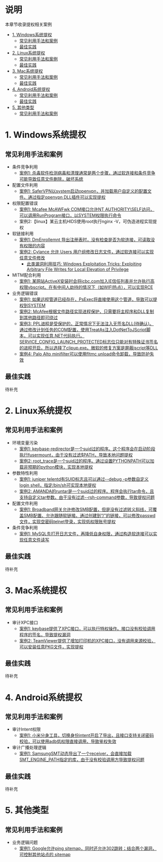 # 说明

本章节收录提权相关案例

* [1. Windows系统提权](#1-windows系统提权)
  * [常见利用手法和案例](#常见利用手法和案例)
  * [最佳实践](#最佳实践)
* [2. Linux系统提权](#2-linux系统提权)
  * [常见利用手法和案例](#常见利用手法和案例-1)
  * [最佳实践](#最佳实践-1)
* [3. Mac系统提权](#3-mac系统提权)
  * [常见利用手法和案例](#常见利用手法和案例-2)
  * [最佳实践](#最佳实践-2)
* [4. Android系统提权](#4-android系统提权)
  * [常见利用手法和案例](#常见利用手法和案例-3)
  * [最佳实践](#最佳实践-3)
* [5. 其他类型](#5-其他类型)
  * [常见利用手法和案例](#常见利用手法和案例-4)

# 1. Windows系统提权

## 常见利用手法和案例

* 条件竞争利用
  * [案例1: 杀毒软件检测病毒和清理通常是两个步骤，通过软连接和条件竞争可能导致任意文件删除，破坏系统](https://www.rack911labs.com/research/exploiting-almost-every-antivirus-software/)
* 配置文件利用
  * [案例1: SaferVPN以system启动openvpn，并加载用户自定义的配置文件。通过指定openvpn DLL插件可以实现提权](https://github.com/VerSprite/research/blob/master/advisories/VS-2018-024.md)
* 权限配置错误
  * [案例1: Mcafee McAWFwk COM接口允许NT AUTHORITY\SELF访问，可以调用RunProgram接口，以SYSTEM权限执行命令](https://the-deniss.github.io/posts/2021/05/17/discovering-and-exploiting-mcafee-com-objects.html)
  * 案例2:【linux】某云主机HIDS使用root执行nginx -V，可伪造进程实现提权
* 软链接利用
  * [案例1: DmEnrollemnt 导出注册表时，没有检查是否为软连接，可读取没有权限的内容](https://docs.google.com/document/d/120J4YG5FoycAsOhMe0SRYt_8sgEYY8A23tQBRwR5zSU/edit)
  * [案例2: Cylance 允许 Users 用户组修改日志文件，通过软连接可以实现任意文件修改](https://www.atredis.com/blog/cylance-privilege-escalation-vulnerability)
    * [此类漏洞利用技巧: Windows Exploitation Tricks: Exploiting Arbitrary File Writes for Local Elevation of Privilege](https://googleprojectzero.blogspot.com/2018/04/windows-exploitation-tricks-exploiting.html)
* MITM配合利用
  * [案例1: 某网站ActiveX安装时会将icbc.com加入IE信任列表并允许执行高权限vbscript。在有中间人劫持的情况下（如WIFI热点），可以实现RCE](http://wy.zone.ci/bug_detail.php?wybug_id=wooyun-2015-096339)
* 业务逻辑错误
  * [案例1: 如果远程管道已经存在，PsExec将直接使用这个管道，导致可以提权到SYSTEM](https://medium.com/tenable-techblog/psexec-local-privilege-escalation-2e8069adc9c8)
  * [案例2: McAfee根据文件路径实现进程保护，只需要将主程序和DLL复制到其他路径即可绕过](https://dmaasland.github.io/posts/mcafee.html)
  * [案例3: PPL进程是受保护的，正常情况下无法注入无签名DLL(待确认)。通过修改计划任务的COM配置，使用TreatAs注入DotNetToJScript脚本，可以实现任意.NET代码执行。SERVICE_CONFIG_LAUNCH_PROTECTED标志位只能对有特殊证书签名的进程开启，所以选择了clipup.exe。微软的修复方案是屏蔽jscript等DLL](https://bugs.chromium.org/p/project-zero/issues/detail?id=1336)
  * [案例4: Palo Alto minifilter可以使用fltmc unload命令卸载，导致防护失效](https://www.c0d3xpl0it.com/2019/01/bypassing-paloalto-traps-edr-solution.html)

## 最佳实践

待补充

# 2. Linux系统提权

## 常见利用手法和案例

* 环境变量污染
  * [案例1: keybase-redirector是一个suid过的程序。这个程序会在启动阶段执行fusermount，由于没有过滤$PATH，导致本地问题提权](https://hackerone.com/reports/426944)
  * [案例2: root_trace是一个suid过的程序。通过设置PYTHONPATH可以加载非预期的python模块，实现本地提权](https://bugs.chromium.org/p/project-zero/issues/detail?id=912)
* 参数特性利用
  * [案例1: juniper telentd有SUID标志且可以通过--debug -p参数自定义login shell，指定/bin/sh可实现本地提权](https://starlabs.sg/advisories/21-0223/)
  * [案例2: AMANDA的runtar是一个suid过的程序。程序会执行tar命令，且支持自定义tar参数。由于没有过滤--rsh-command参数，导致提权问题](https://github.com/BaRRaKudaRain/ExploitDB/blob/master/Hacker%20House/amanda-backup.txt)
* 配置文件利用
  * [案例1: Broadband网关允许修改SMB配置，但是没有过滤转义斜线，可覆盖SMB配置、允许跟随软链接。通过创建到“/”的链接，可以修改passwd文件，实现空密码telnet登录，实现低权限账号提权](https://www.sec-consult.com/en/blog/advisories/local-root-jailbreak-via-network-file-sharing-flaw-in-all-adb-broadband-gateways-routers/)
* 条件竞争利用
  * [案例1: MySQL先打开日志文件，再降低自身权限，通过构造软连接可以实现任意文件读写](http://legalhackers.com/advisories/MySQL-Maria-Percona-RootPrivEsc-CVE-2016-6664-5617-Exploit.html)

## 最佳实践

待补充

# 3. Mac系统提权

## 常见利用手法和案例

* 审计XPC接口
  * [案例1: keybase提供了XPC接口，可以执行特权操作。接口没有校验调用程序的签名，导致提权漏洞](https://hackerone.com/reports/397478)
  * [案例2: TeamViewer提供了增加打印机的XPC接口，没有调用来源校验，可以安装任意PKG文件，实现提权](https://theevilbit.github.io/posts/teamviewer_lpe/)

## 最佳实践

待补充

# 4. Android系统提权

## 常见利用手法和案例

* 审计Intent权限
  * [案例1: 小米分身工具，切换身份intent开启了导出，且接口支持关闭密码校验，可以使用adb低权限直接调用，导致鉴权失效](https://labs.f-secure.com/advisories/xiaomi-second-space)
* 审计广播处理逻辑
  * [案例1: SamsungSMT动态导出了一个receiver，会直接加载SMT_ENGINE_PATH指定的库，由于没有校验调用方导致提权问题](https://paper.seebug.org/1070/)

## 最佳实践

待补充

# 5. 其他类型

## 常见利用手法和案例

* 业务逻辑问题
  * [案例1: Google允许ping sitemap，同时还允许302跳转；结合两个漏洞，可控制其他站点的 sitemap](http://www.tomanthony.co.uk/blog/google-xml-sitemap-auth-bypass-black-hat-seo-bug-bounty/)




